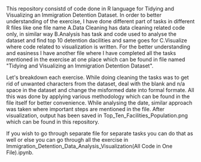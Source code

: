 This repository consistd of code done in R language for Tidying and Visualizing an Immigration Detention Dataset.
In order to better understanding of the exercise, I have done different part of tasks in different R files like one file name A.Data Cleaning has data cleaning related code only, in similar way B.Analysis has task and code used to analyse the dataset and find top 10 detention dacilities and same goes for C.Visualize where code related to visualization is written.
For the better understanding and easiness I have another file where I have completed all the tasks mentioned in the exercise at one place which can be found in file named "Tidying and Visualizing an Immigration Detention Dataset".


Let's breakdown each exercise.
While doing cleaning the tasks was to get rid of unwanted characters from the dataset, deal with the blank and n/a space in the dataset and change the misformed date into formal formate. All this was done by applying various methodology which can be found in the file itself for better convenience.
While analysing the date, similar approach was taken where important steps are mentioned in the file.
After visualization, output has been saved in Top_Ten_Facilities_Population.png which can be found in this repository.

If you wish to go through separate file for separate tasks you can do that as well or else you can go through all the exercise in Immigration_Detention_Data_Analysis_Visualization(All Code in One File).ipynb. 
